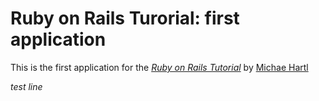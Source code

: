 # Ruby on Rails Turorial: first application

This is the first application for the
[*Ruby on Rails Tutorial*](http://railstutorial.org/)
by [Michae Hartl](http://michaelhartl.com/)

*test line*
